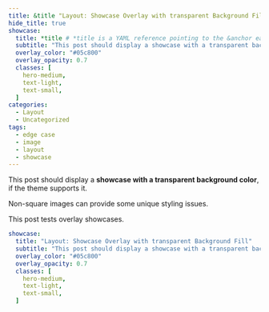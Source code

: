 ```yaml
---
title: &title "Layout: Showcase Overlay with transparent Background Fill" # &title is a YAML anchor which can be *referenced later
hide_title: true
showcase:
  title: *title # *title is a YAML reference pointing to the &anchor earlier
  subtitle: "This post should display a showcase with a transparent background color"
  overlay_color: "#05c800"
  overlay_opacity: 0.7
  classes: [
    hero-medium,
    text-light,
    text-small,
  ]
categories:
  - Layout
  - Uncategorized
tags:
  - edge case
  - image
  - layout
  - showcase
---
```


This post should display a **showcase with a transparent background color**, if the theme supports it.

Non-square images can provide some unique styling issues.

This post tests overlay showcases.

```yaml
showcase:
  title: "Layout: Showcase Overlay with transparent Background Fill"
  subtitle: "This post should display a showcase with a transparent background color"
  overlay_color: "#05c800"
  overlay_opacity: 0.7
  classes: [
    hero-medium,
    text-light,
    text-small,
  ]
```
